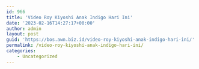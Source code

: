 ```yaml
---
id: 966
title: 'Video Roy Kiyoshi Anak Indigo Hari Ini'
date: '2023-02-16T14:27:17+00:00'
author: admin
layout: post
guid: 'https://bos.awn.biz.id/video-roy-kiyoshi-anak-indigo-hari-ini/'
permalink: /video-roy-kiyoshi-anak-indigo-hari-ini/
categories:
    - Uncategorized
---
```


